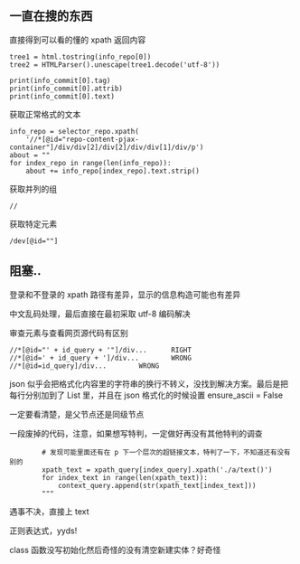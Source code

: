 
## 一直在搜的东西

直接得到可以看的懂的 xpath 返回内容
```
tree1 = html.tostring(info_repo[0])
tree2 = HTMLParser().unescape(tree1.decode('utf-8'))
```

```
print(info_commit[0].tag)
print(info_commit[0].attrib)
print(info_commit[0].text)
```

获取正常格式的文本
```
info_repo = selector_repo.xpath(
    '//*[@id="repo-content-pjax-container"]/div/div[2]/div[2]/div/div[1]/div/p')
about = ""
for index_repo in range(len(info_repo)):
    about += info_repo[index_repo].text.strip()
```
获取并列的组
```
//
```
获取特定元素
```
/dev[@id=""]
```

## 阻塞..

登录和不登录的 xpath 路径有差异，显示的信息构造可能也有差异

中文乱码处理，最后直接在最初采取 utf-8 编码解决

审查元素与查看网页源代码有区别

```
//*[@id="' + id_query + '"]/div...      RIGHT
//*[@id=' + id_query + ']/div...        WRONG
//*[@id=id_query]/div...        WRONG
```

json 似乎会把格式化内容里的字符串的换行不转义，没找到解决方案。最后是把每行分别加到了 List 里，并且在 json 格式化的时候设置 ensure_ascii = False

一定要看清楚，是父节点还是同级节点

一段废掉的代码，注意，如果想写特判，一定做好再没有其他特判的调查

```
        # 发现可能里面还有在 p 下一个层次的超链接文本，特判了一下，不知道还有没有别的
        xpath_text = xpath_query[index_query].xpath('./a/text()')
        for index_text in range(len(xpath_text)):
            context_query.append(str(xpath_text[index_text]))
        """
```

遇事不决，直接上 text

正则表达式，yyds!

class 函数没写初始化然后奇怪的没有清空新建实体？好奇怪